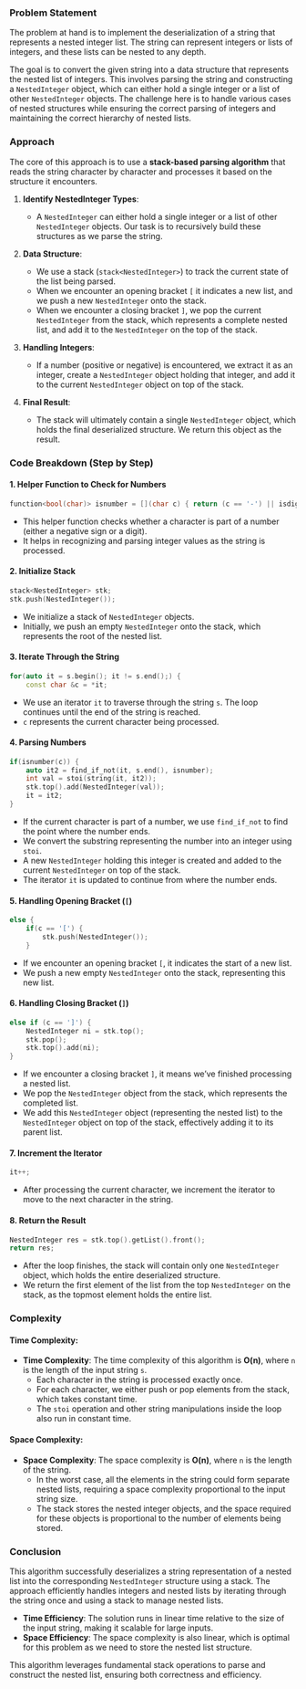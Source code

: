 ### Problem Statement

The problem at hand is to implement the deserialization of a string that represents a nested integer list. The string can represent integers or lists of integers, and these lists can be nested to any depth.

The goal is to convert the given string into a data structure that represents the nested list of integers. This involves parsing the string and constructing a `NestedInteger` object, which can either hold a single integer or a list of other `NestedInteger` objects. The challenge here is to handle various cases of nested structures while ensuring the correct parsing of integers and maintaining the correct hierarchy of nested lists.

### Approach

The core of this approach is to use a **stack-based parsing algorithm** that reads the string character by character and processes it based on the structure it encounters.

1. **Identify NestedInteger Types**:
   - A `NestedInteger` can either hold a single integer or a list of other `NestedInteger` objects. Our task is to recursively build these structures as we parse the string.

2. **Data Structure**:
   - We use a stack (`stack<NestedInteger>`) to track the current state of the list being parsed.
   - When we encounter an opening bracket `[` it indicates a new list, and we push a new `NestedInteger` onto the stack.
   - When we encounter a closing bracket `]`, we pop the current `NestedInteger` from the stack, which represents a complete nested list, and add it to the `NestedInteger` on the top of the stack.

3. **Handling Integers**:
   - If a number (positive or negative) is encountered, we extract it as an integer, create a `NestedInteger` object holding that integer, and add it to the current `NestedInteger` object on top of the stack.

4. **Final Result**:
   - The stack will ultimately contain a single `NestedInteger` object, which holds the final deserialized structure. We return this object as the result.

### Code Breakdown (Step by Step)

#### 1. **Helper Function to Check for Numbers**
```cpp
function<bool(char)> isnumber = [](char c) { return (c == '-') || isdigit(c); };
```
- This helper function checks whether a character is part of a number (either a negative sign or a digit).
- It helps in recognizing and parsing integer values as the string is processed.

#### 2. **Initialize Stack**
```cpp
stack<NestedInteger> stk;
stk.push(NestedInteger());
```
- We initialize a stack of `NestedInteger` objects.
- Initially, we push an empty `NestedInteger` onto the stack, which represents the root of the nested list.

#### 3. **Iterate Through the String**
```cpp
for(auto it = s.begin(); it != s.end();) {
    const char &c = *it;
```
- We use an iterator `it` to traverse through the string `s`. The loop continues until the end of the string is reached.
- `c` represents the current character being processed.

#### 4. **Parsing Numbers**
```cpp
if(isnumber(c)) {
    auto it2 = find_if_not(it, s.end(), isnumber);
    int val = stoi(string(it, it2));
    stk.top().add(NestedInteger(val));
    it = it2;
}
```
- If the current character is part of a number, we use `find_if_not` to find the point where the number ends.
- We convert the substring representing the number into an integer using `stoi`.
- A new `NestedInteger` holding this integer is created and added to the current `NestedInteger` on top of the stack.
- The iterator `it` is updated to continue from where the number ends.

#### 5. **Handling Opening Bracket (`[`)**
```cpp
else {
    if(c == '[') {
        stk.push(NestedInteger());
    }
```
- If we encounter an opening bracket `[`, it indicates the start of a new list.
- We push a new empty `NestedInteger` onto the stack, representing this new list.

#### 6. **Handling Closing Bracket (`]`)**
```cpp
else if (c == ']') {
    NestedInteger ni = stk.top();
    stk.pop();
    stk.top().add(ni);
}
```
- If we encounter a closing bracket `]`, it means we’ve finished processing a nested list.
- We pop the `NestedInteger` object from the stack, which represents the completed list.
- We add this `NestedInteger` object (representing the nested list) to the `NestedInteger` object on top of the stack, effectively adding it to its parent list.

#### 7. **Increment the Iterator**
```cpp
it++;
```
- After processing the current character, we increment the iterator to move to the next character in the string.

#### 8. **Return the Result**
```cpp
NestedInteger res = stk.top().getList().front();
return res;
```
- After the loop finishes, the stack will contain only one `NestedInteger` object, which holds the entire deserialized structure.
- We return the first element of the list from the top `NestedInteger` on the stack, as the topmost element holds the entire list.

### Complexity

#### Time Complexity:
- **Time Complexity**: The time complexity of this algorithm is **O(n)**, where `n` is the length of the input string `s`. 
  - Each character in the string is processed exactly once.
  - For each character, we either push or pop elements from the stack, which takes constant time.
  - The `stoi` operation and other string manipulations inside the loop also run in constant time.

#### Space Complexity:
- **Space Complexity**: The space complexity is **O(n)**, where `n` is the length of the string.
  - In the worst case, all the elements in the string could form separate nested lists, requiring a space complexity proportional to the input string size.
  - The stack stores the nested integer objects, and the space required for these objects is proportional to the number of elements being stored.

### Conclusion

This algorithm successfully deserializes a string representation of a nested list into the corresponding `NestedInteger` structure using a stack. The approach efficiently handles integers and nested lists by iterating through the string once and using a stack to manage nested lists.

- **Time Efficiency**: The solution runs in linear time relative to the size of the input string, making it scalable for large inputs.
- **Space Efficiency**: The space complexity is also linear, which is optimal for this problem as we need to store the nested list structure.

This algorithm leverages fundamental stack operations to parse and construct the nested list, ensuring both correctness and efficiency.